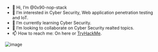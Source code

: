 - 👋 Hi, I’m @0x90-nop-stack
- 👀 I’m interested in Cyber Security, Web application penetration testing and IoT.
- 🌱 I’m currently learning Cyber Security.
- 💞️ I’m looking to collaborate on Cyber Security realted topics.
- 📫 How to reach me: On here or [TryHackMe](https://tryhackme.com/p/0x90.nop.stack).

![image](https://user-images.githubusercontent.com/110361097/218973137-6cc69f9a-4aa5-4d63-b5ce-081e388e2927.png)

<!---
0x90-nop-stack/0x90-nop-stack is a ✨ special ✨ repository because its `README.md` (this file) appears on your GitHub profile.
You can click the Preview link to take a look at your changes.
--->

